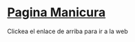 #  <a href="https://forlino.github.io/Manicura/">Pagina Manicura</a>
Clickea el enlace de arriba para ir a la web
